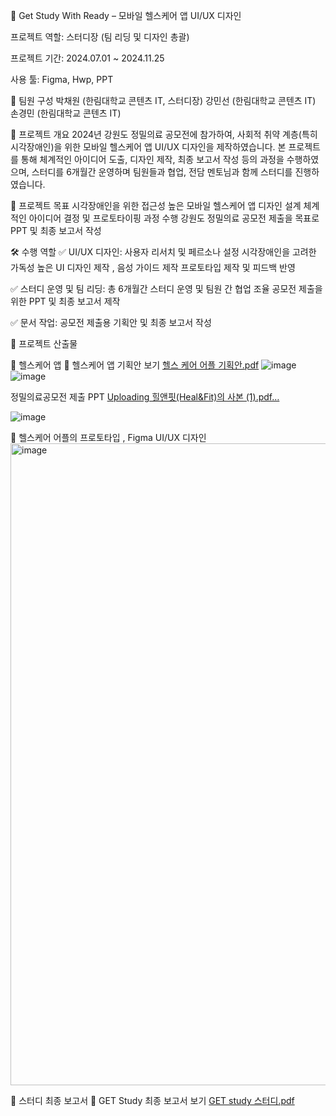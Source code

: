 📱 Get Study With Ready – 모바일 헬스케어 앱 UI/UX 디자인


프로젝트 역할: 스터디장 (팀 리딩 및 디자인 총괄)


프로젝트 기간: 2024.07.01 ~ 2024.11.25


사용 툴: Figma, Hwp, PPT


👥 팀원 구성
박채원 (한림대학교 콘텐츠 IT, 스터디장)
강민선 (한림대학교 콘텐츠 IT)
손경민 (한림대학교 콘텐츠 IT)



📌 프로젝트 개요
2024년 강원도 정밀의료 공모전에 참가하여, 사회적 취약 계층(특히 시각장애인)을 위한 모바일 헬스케어 앱 UI/UX 디자인을 제작하였습니다.
본 프로젝트를 통해 체계적인 아이디어 도출, 디자인 제작, 최종 보고서 작성 등의 과정을 수행하였으며, 스터디를 6개월간 운영하며 팀원들과 협업, 전담 멘토님과 함께 스터디를 진행하였습니다.



🎯 프로젝트 목표
시각장애인을 위한 접근성 높은 모바일 헬스케어 앱 디자인 설계
체계적인 아이디어 결정 및 프로토타이핑 과정 수행
강원도 정밀의료 공모전 제출을 목표로 PPT 및 최종 보고서 작성


🛠️ 수행 역할
✅ UI/UX 디자인:
사용자 리서치 및 페르소나 설정
시각장애인을 고려한 가독성 높은 UI 디자인 제작 , 음성 가이드 제작
프로토타입 제작 및 피드백 반영



✅ 스터디 운영 및 팀 리딩:
총 6개월간 스터디 운영 및 팀원 간 협업 조율
공모전 제출을 위한 PPT 및 최종 보고서 제작


✅ 문서 작업:
공모전 제출용 기획안 및 최종 보고서 작성



📂 프로젝트 산출물

📌 헬스케어 앱 
📄 헬스케어 앱 기획안 보기
[헬스 케어 어플 기획안.pdf](https://github.com/user-attachments/files/19388683/default.pdf)
![image](https://github.com/user-attachments/assets/87a6f0eb-b5fe-4fce-b8e1-5801d462522c)
![image](https://github.com/user-attachments/assets/5a117281-576f-48c1-8778-79e6454289d6)


정밀의료공모전 제출 PPT
[Uploading 힐앤핏(Heal&Fit)의 사본 (1).pdf…]()

![image](https://github.com/user-attachments/assets/f0066fef-b717-41ac-9df4-b89ed2a306e5)


📌 헬스케어 어플의 프로토타입 , Figma UI/UX 디자인
<img width="1027" alt="image" src="https://github.com/user-attachments/assets/28cf7607-68b9-4304-85ff-7cd01a32128d">




📌 스터디 최종 보고서
📄 GET Study 최종 보고서 보기
[GET study 스터디.pdf](https://github.com/user-attachments/files/19388681/GET.study.pdf)



